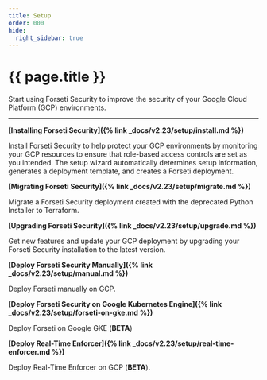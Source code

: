 ```yaml
---
title: Setup
order: 000
hide:
  right_sidebar: true
---
```


# {{ page.title }}

Start using Forseti Security to improve the security of your Google Cloud
Platform (GCP) environments.

---

**[Installing Forseti Security]({% link _docs/v2.23/setup/install.md %})**

Install Forseti Security to help protect your GCP environments by monitoring your GCP resources to
ensure that role-based access controls are set as you intended. The setup wizard automatically
determines setup information, generates a deployment template, and creates a Forseti deployment.

**[Migrating Forseti Security]({% link _docs/v2.23/setup/migrate.md %})**

Migrate a Forseti Security deployment created with the deprecated Python
Installer to Terraform.

**[Upgrading Forseti Security]({% link _docs/v2.23/setup/upgrade.md %})**

Get new features and update your GCP deployment by upgrading your Forseti Security installation
to the latest version.

**[Deploy Forseti Security Manually]({% link _docs/v2.23/setup/manual.md %})**

Deploy Forseti manually on GCP.

**[Deploy Forseti Security on Google Kubernetes Engine]({% link _docs/v2.23/setup/forseti-on-gke.md %})**

Deploy Forseti on Google GKE (**BETA**)

**[Deploy Real-Time Enforcer]({% link _docs/v2.23/setup/real-time-enforcer.md %})**

Deploy Real-Time Enforcer on GCP (**BETA**).
